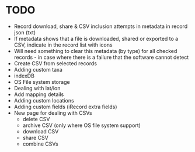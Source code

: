 # TODO
- Record download, share & CSV inclusion attempts in metadata in record json (txt)
- If metadata shows that a file is downloaded, shared or exported to a CSV, indicate in the record list with icons
- Will need something to clear this metadata (by type) for all checked records - in case where there is a failure that the software cannot detect
- Create CSV from selected records
- Adding custom taxa
- indexDB
- OS File system storage
- Dealing with lat/lon
- Add mapping details
- Adding custom locations
- Adding custom fields (iRecord extra fields)
- New page for dealing with CSVs
  - delete CSV
  - archive CSV (only where OS file system support)
  - download CSV
  - share CSV
  - combine CSVs

